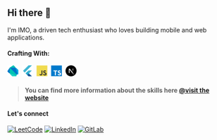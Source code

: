 ## Hi there 👋

I'm IMO, a driven tech enthusiast who loves building mobile and web applications.

#### Crafting With:

<p>
<img src="https://github.com/devicons/devicon/blob/master/icons/dart/dart-original.svg" title="Dart"  alt="Dart" width="25" height="25"/>&nbsp;
<img src="https://github.com/devicons/devicon/blob/master/icons/flutter/flutter-original.svg" title="Flutter"  alt="Flutter" width="25" height="25"/>&nbsp;
<img src="https://github.com/devicons/devicon/blob/master/icons/javascript/javascript-original.svg" title="Javascript"  alt="Javascript" width="25" height="25"/>&nbsp;
<img src="https://github.com/devicons/devicon/blob/master/icons/typescript/typescript-original.svg" title="Typescript"  alt="Typescript" width="25" height="25"/>&nbsp;
<img src="https://github.com/devicons/devicon/blob/master/icons/nextjs/nextjs-original.svg" title="Nextjs"  alt="Nextjs" width="25" height="25"/>&nbsp;
</p>

> #### You can find more information about the skills here [@visit the website](https://warioddly.vercel.app/skills)  

#### Let's connect

[![LeetCode](https://img.shields.io/badge/LeetCode-000000?style=flat&logo=LeetCode&logoColor=#d16c06)](https://leetcode.com/warioddly/)
[![LinkedIn](https://img.shields.io/badge/linkedin-%230077B5.svg?style=flat&logo=linkedin&logoColor=white)](https://linkedin.com/in/warioddly)
[![GitLab](https://img.shields.io/badge/gitlab-%23181717.svg?style=flat&logo=gitlab&logoColor=white)](https://gitlab.com/warioddly)
